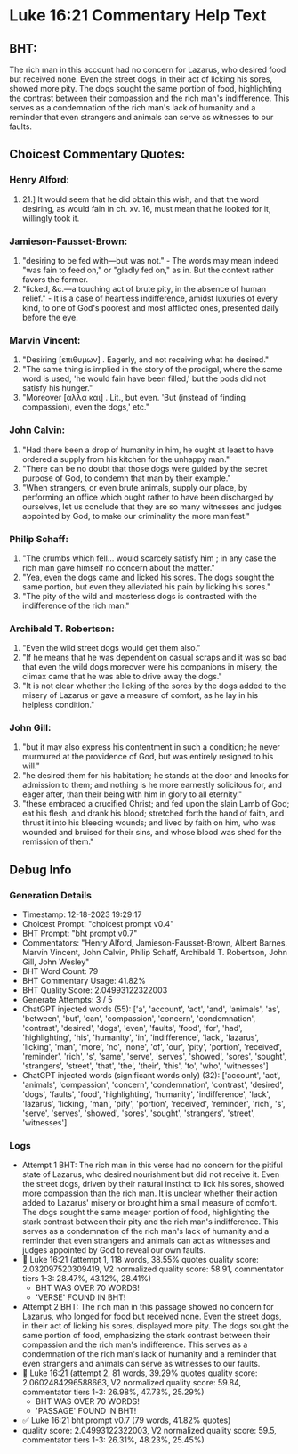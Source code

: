 # Luke 16:21 Commentary Help Text

## BHT:
The rich man in this account had no concern for Lazarus, who desired food but received none. Even the street dogs, in their act of licking his sores, showed more pity. The dogs sought the same portion of food, highlighting the contrast between their compassion and the rich man's indifference. This serves as a condemnation of the rich man's lack of humanity and a reminder that even strangers and animals can serve as witnesses to our faults.

## Choicest Commentary Quotes:
### Henry Alford:
1.  21.] It would seem that he did obtain this wish, and that the word desiring, as would fain in ch. xv. 16, must mean that he looked for it, willingly took it.

### Jamieson-Fausset-Brown:
1. "desiring to be fed with—but was not." - The words may mean indeed "was fain to feed on," or "gladly fed on," as in. But the context rather favors the former. 
2. "licked, &c.—a touching act of brute pity, in the absence of human relief." - It is a case of heartless indifference, amidst luxuries of every kind, to one of God's poorest and most afflicted ones, presented daily before the eye.

### Marvin Vincent:
1. "Desiring [επιθυμων] . Eagerly, and not receiving what he desired."
2. "The same thing is implied in the story of the prodigal, where the same word is used, 'he would fain have been filled,' but the pods did not satisfy his hunger."
3. "Moreover [αλλα και] . Lit., but even. 'But (instead of finding compassion), even the dogs,' etc."

### John Calvin:
1. "Had there been a drop of humanity in him, he ought at least to have ordered a supply from his kitchen for the unhappy man."
2. "There can be no doubt that those dogs were guided by the secret purpose of God, to condemn that man by their example."
3. "When strangers, or even brute animals, supply our place, by performing an office which ought rather to have been discharged by ourselves, let us conclude that they are so many witnesses and judges appointed by God, to make our criminality the more manifest."

### Philip Schaff:
1. "The crumbs which fell... would scarcely satisfy him ; in any case the rich man gave himself no concern about the matter."
2. "Yea, even the dogs came and licked his sores. The dogs sought the same portion, but even they alleviated his pain by licking his sores."
3. "The pity of the wild and masterless dogs is contrasted with the indifference of the rich man."

### Archibald T. Robertson:
1. "Even the wild street dogs would get them also."
2. "If he means that he was dependent on casual scraps and it was so bad that even the wild dogs moreover were his companions in misery, the climax came that he was able to drive away the dogs."
3. "It is not clear whether the licking of the sores by the dogs added to the misery of Lazarus or gave a measure of comfort, as he lay in his helpless condition."

### John Gill:
1. "but it may also express his contentment in such a condition; he never murmured at the providence of God, but was entirely resigned to his will."
2. "he desired them for his habitation; he stands at the door and knocks for admission to them; and nothing is he more earnestly solicitous for, and eager after, than their being with him in glory to all eternity."
3. "these embraced a crucified Christ; and fed upon the slain Lamb of God; eat his flesh, and drank his blood; stretched forth the hand of faith, and thrust it into his bleeding wounds; and lived by faith on him, who was wounded and bruised for their sins, and whose blood was shed for the remission of them."


## Debug Info
### Generation Details
- Timestamp: 12-18-2023 19:29:17
- Choicest Prompt: "choicest prompt v0.4"
- BHT Prompt: "bht prompt v0.7"
- Commentators: "Henry Alford, Jamieson-Fausset-Brown, Albert Barnes, Marvin Vincent, John Calvin, Philip Schaff, Archibald T. Robertson, John Gill, John Wesley"
- BHT Word Count: 79
- BHT Commentary Usage: 41.82%
- BHT Quality Score: 2.04993122322003
- Generate Attempts: 3 / 5
- ChatGPT injected words (55):
	['a', 'account', 'act', 'and', 'animals', 'as', 'between', 'but', 'can', 'compassion', 'concern', 'condemnation', 'contrast', 'desired', 'dogs', 'even', 'faults', 'food', 'for', 'had', 'highlighting', 'his', 'humanity', 'in', 'indifference', 'lack', 'lazarus', 'licking', 'man', 'more', 'no', 'none', 'of', 'our', 'pity', 'portion', 'received', 'reminder', 'rich', 's', 'same', 'serve', 'serves', 'showed', 'sores', 'sought', 'strangers', 'street', 'that', 'the', 'their', 'this', 'to', 'who', 'witnesses']
- ChatGPT injected words (significant words only) (32):
	['account', 'act', 'animals', 'compassion', 'concern', 'condemnation', 'contrast', 'desired', 'dogs', 'faults', 'food', 'highlighting', 'humanity', 'indifference', 'lack', 'lazarus', 'licking', 'man', 'pity', 'portion', 'received', 'reminder', 'rich', 's', 'serve', 'serves', 'showed', 'sores', 'sought', 'strangers', 'street', 'witnesses']

### Logs
- Attempt 1 BHT: The rich man in this verse had no concern for the pitiful state of Lazarus, who desired nourishment but did not receive it. Even the street dogs, driven by their natural instinct to lick his sores, showed more compassion than the rich man. It is unclear whether their action added to Lazarus' misery or brought him a small measure of comfort. The dogs sought the same meager portion of food, highlighting the stark contrast between their pity and the rich man's indifference. This serves as a condemnation of the rich man's lack of humanity and a reminder that even strangers and animals can act as witnesses and judges appointed by God to reveal our own faults.
- 🔄 Luke 16:21 (attempt 1, 118 words, 38.55% quotes quality score: 2.032097520309419, V2 normalized quality score: 58.91, commentator tiers 1-3: 28.47%, 43.12%, 28.41%) 
	- BHT WAS OVER 70 WORDS! 
	- 'VERSE' FOUND IN BHT!
- Attempt 2 BHT: The rich man in this passage showed no concern for Lazarus, who longed for food but received none. Even the street dogs, in their act of licking his sores, displayed more pity. The dogs sought the same portion of food, emphasizing the stark contrast between their compassion and the rich man's indifference. This serves as a condemnation of the rich man's lack of humanity and a reminder that even strangers and animals can serve as witnesses to our faults.
- 🔄 Luke 16:21 (attempt 2, 81 words, 39.29% quotes quality score: 2.0602484296588663, V2 normalized quality score: 59.84, commentator tiers 1-3: 26.98%, 47.73%, 25.29%) 
	- BHT WAS OVER 70 WORDS! 
	- 'PASSAGE' FOUND IN BHT!
- ✅ Luke 16:21 bht prompt v0.7 (79 words, 41.82% quotes)
- quality score: 2.04993122322003, V2 normalized quality score: 59.5, commentator tiers 1-3: 26.31%, 48.23%, 25.45%)